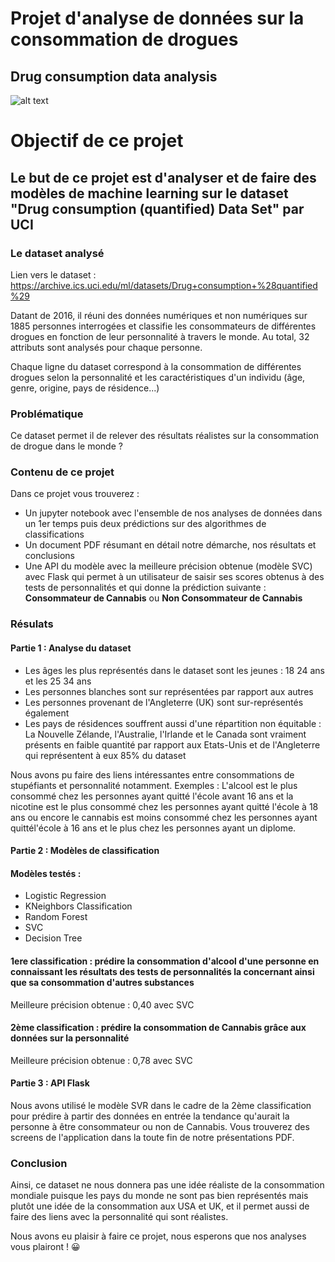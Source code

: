 # Projet d'analyse de données sur la consommation de drogues
## Drug consumption data analysis

![alt text](https://www.pourquoidocteur.fr/media/article/thunbs/uploded_istock-817839096-1538323443-1540667498.jpg)

# Objectif de ce projet
## Le but de ce projet est d'analyser et de faire des modèles de machine learning sur le dataset "Drug consumption (quantified) Data Set" par UCI

### Le dataset analysé
Lien vers le dataset : https://archive.ics.uci.edu/ml/datasets/Drug+consumption+%28quantified%29 

Datant de 2016, il réuni des données numériques et non numériques sur 1885 personnes interrogées et classifie les consommateurs de différentes drogues en fonction de leur personnalité à travers le monde.
Au total, 32 attributs sont analysés pour chaque personne.

Chaque ligne du dataset correspond à la consommation de différentes drogues selon la personnalité et les caractéristiques d'un individu (âge, genre, origine, pays de résidence...)

### Problématique 
Ce dataset permet il de relever des résultats réalistes sur la consommation de drogue dans le monde ?

### Contenu de ce projet

Dans ce projet vous trouverez :
* Un jupyter notebook avec l'ensemble de nos analyses de données dans un 1er temps puis deux prédictions sur des algorithmes de classifications
* Un document PDF résumant en détail notre démarche, nos résultats et conclusions
* Une API du modèle avec la meilleure précision obtenue (modèle SVC) avec Flask qui permet à un utilisateur de saisir ses scores obtenus à des tests de personnalités et qui donne la prédiction suivante : **Consommateur de Cannabis** ou **Non Consommateur de Cannabis**


### Résulats

#### Partie 1 : Analyse du dataset
* Les âges les plus représentés dans le dataset sont les jeunes : 18 24 ans et les 25 34 ans
* Les personnes blanches sont sur représentées par rapport aux autres
* Les personnes provenant de l'Angleterre (UK) sont sur-représentés également
* Les pays de résidences souffrent aussi d'une répartition non équitable : La Nouvelle Zélande, l'Australie, l'Irlande et le Canada sont vraiment présents en faible quantité par rapport aux Etats-Unis et de l'Angleterre qui représentent à eux 85% du dataset

Nous avons pu faire des liens intéressantes entre consommations de stupéfiants et personnalité notamment.
Exemples : L'alcool est le plus consommé chez les personnes ayant quitté l'école avant 16 ans et la nicotine est le plus consommé chez les personnes ayant quitté l'école à 18 ans ou encore le cannabis est moins consommé chez les personnes ayant quittél'école à 16 ans et le plus chez les personnes ayant un diplome.


#### Partie 2 : Modèles de classification

#### Modèles testés : 
* Logistic Regression 
* KNeighbors Classification
* Random Forest
* SVC
* Decision Tree

#### 1ere classification : prédire la consommation d'alcool d'une personne en connaissant les résultats des tests de personnalités la concernant ainsi que sa consommation d'autres substances

Meilleure précision obtenue : 0,40 avec SVC

#### 2ème classification : prédire la consommation de Cannabis grâce aux données sur la personnalité

Meilleure précision obtenue : 0,78 avec SVC

#### Partie 3 : API Flask

Nous avons utilisé le modèle SVR dans le cadre de la 2ème classification pour prédire à partir des données en entrée la tendance qu'aurait la personne à être consommateur ou non de Cannabis.
Vous trouverez des screens de l'application dans la toute fin de notre présentations PDF.


### Conclusion
Ainsi, ce dataset ne nous donnera pas une idée réaliste de la consommation mondiale puisque les pays du monde ne sont pas bien représentés mais plutôt une idée de la consommation aux USA et UK, et il permet aussi de faire des liens avec la personnalité qui sont réalistes.

Nous avons eu plaisir à faire ce projet, nous esperons que nos analyses vous plairont ! :grinning:


